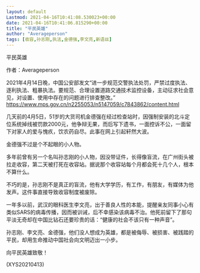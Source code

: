 ```yaml
---
layout: default
Lastmod: 2021-04-16T10:41:08.530023+00:00
date: 2021-04-16T10:41:06.815290+00:00
title: "平民英雄"
author: "Averageperson"
tags: [收容,孙志刚,执法,金德强,李文亮,新语丝]
---
```


平民英雄

作者：Averageperson

2021年4月14日晚，中国公安部发文“进一步规范交警执法处罚，严禁过度执法、逐利执法、粗暴执法。要规范、合理设置道路交通技术监控设备，主动征求社会意见，对设置、使用中存在的问题进行排查整改。” https://www.mps.gov.cn/n2255053/n5147059/c7843862/content.html

几天前的4月5日，51岁的大货司机金德强在经过检查站时，因强制安装的北斗定位系统掉线被罚款2000元，他争辩无果，而后写下遗书，一面控诉不公，一面留下对家人的爱与愧疚，饮农药自尽。此事在网上引起轩然大波。

金德强不过是个不起眼的小人物。

多年前曾有另一个名叫孙志刚的小人物，因没带证件，长得像盲流，在广州街头被拉走收容，第二天被打死在收容站。据说那个收容站每个月都会死十几个人，根本不算什么。

不巧的是，孙志刚不是真正的盲流，他有大学学历，有工作，有朋友，有媒体为他发声。这件事直接导致收容制度被废除。

一年多以前，武汉的眼科医生李文亮，出于善良人性的本能，提醒亲友同事小心有类似SARS的病毒传播，因而被训诫，后不幸感染该病毒不治。他死前留下了那句平淡无奇却在中国比钻石还要珍贵的话：“健康的社会不该只有一种声音”。

孙志刚、李文亮、金德强，他们没人想成为英雄，都是被侮辱、被损害、被践踏的平民，却用生命推动中国社会向文明迈出一小步。

向平民英雄致敬！

(XYS20210413)

